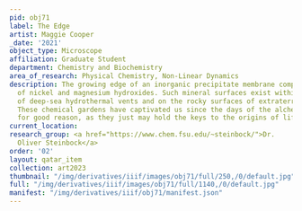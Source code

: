 ```yaml
---
pid: obj71
label: The Edge
artist: Maggie Cooper
_date: '2021'
object_type: Microscope
affiliation: Graduate Student
department: Chemistry and Biochemistry
area_of_research: Physical Chemistry, Non-Linear Dynamics
description: The growing edge of an inorganic precipitate membrane composed entirely
  of nickel and magnesium hydroxides. Such mineral surfaces exist within the walls
  of deep-sea hydrothermal vents and on the rocky surfaces of extraterrestrial worlds.
  These chemical gardens have captivated us since the days of the alchemists, and
  for good reason, as they just may hold the keys to the origins of life itself.
current_location:
research_group: <a href="https://www.chem.fsu.edu/~steinbock/">Dr.
  Oliver Steinbock</a>
order: '02'
layout: qatar_item
collection: art2023
thumbnail: "/img/derivatives/iiif/images/obj71/full/250,/0/default.jpg"
full: "/img/derivatives/iiif/images/obj71/full/1140,/0/default.jpg"
manifest: "/img/derivatives/iiif/obj71/manifest.json"
---
```

